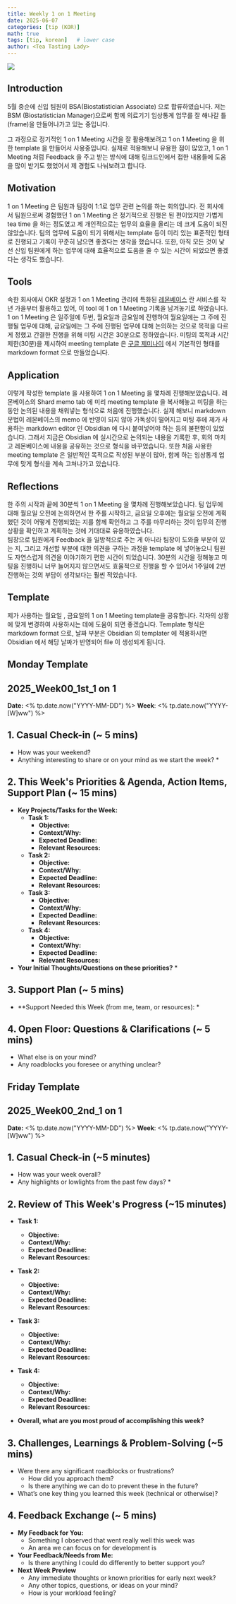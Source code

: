 ```yaml
---
title: Weekly 1 on 1 Meeting
date: 2025-06-07
categories: [tip (KOR)]
math: true
tags: [tip, korean]   # lower case 
author: <Tea Tasting Lady>
--- 
```



 ![](../img/conversation.png)

## Introduction 
5월 중순에 신입 팀원이 BSA(Biostatistician Associate) 으로 합류하였습니다. 저는 BSM (Biostatistician Manager)으로써 함께 의료기기 임상통계 업무를 잘 해나갈 틀(frame)을 만들어나가고 있는 중입니다.

그 과정으로 정기적인 1 on 1 Meeting 시간을 잘 활용해보려고 1 on 1 Meeting 을 위한 template 을 만들어서 사용중입니다. 실제로 적용해보니 유용한 점이 많았고, 1 on 1 Meeting 처럼 Feedback 을 주고 받는 방식에 대해 링크드인에서 접한 내용들에 도움을 많이 받기도 했었어서 제 경험도 나눠보려고 합니다.

## Motivation
1 on 1 Meeting 은 팀원과 팀장이 1:1로 업무 관련 논의를 하는 회의입니다. 전 회사에서 팀원으로써 경험했던 1 on 1 Meeting 은 정기적으로 진행은 된 편이었지만 가볍게 tea time 을 하는 정도였고 제 개인적으로는 업무의 효율을 올리는 데 크게 도움이 되진 않았습니다. 팀의 업무에 도움이 되기 위해서는 template 등이 미리 있는  표준적인 형태로 진행되고 기록이 꾸준히 남으면 좋겠다는 생각을 했습니다. 또한, 아직 모든 것이 낯선 신입 팀원에게 하는 업무에 대해 효율적으로 도움을 줄 수 있는 시간이 되었으면 좋겠다는 생각도 했습니다. 

## Tools 
속한 회사에서 OKR 설정과 1 on 1 Meeting 관리에 특화된 [레몬베이스](https://lemonbase.com/) 란 서비스를 작년 가을부터 활용하고 있어, 이 tool 에 1 on 1 Meeting 기록을 남겨놓기로 하였습니다. 
1 on 1 Meeting 은 일주일에 두번, 월요일과 금요일에 진행하여 월요일에는 그 주에 진행될 업무에 대해, 금요일에는 그 주에 진행된 업무에 대해 논의하는 것으로 목적을 다르게 정했고 간결한 진행을 위해 미팅 시간은 30분으로 정하였습니다. 
미팅의 목적과 시간 제한(30분)을 제시하여 meeting template 은 [구글 제미나이](https://gemini.google.com/gem/career-guide/) 에서 기본적인 형태를 markdown format 으로 만들었습니다. 

## Application
이렇게 작성한 template 을 사용하여 1 on 1 Meeting 을 몇차례 진행해보았습니다. 레몬베이스의 Shard memo tab 에 미리 meeting template 을 복사해놓고 미팅을 하는 동안 논의된 내용을 채워넣는 형식으로 처음에 진행했습니다. 
실제 해보니 markdown 문법이 레몬베이스의 memo 에 반영이 되지 않아 가독성이 떨어지고 미팅 후에 제가 사용하는 markdown editor 인 Obsidian 에 다시 붙여넣어야 하는 등의 불편함이 있었습니다. 그래서 지금은 Obsidian 에 실시간으로 논의되는 내용을 기록한 후, 회의 마치고 레몬베이스에 내용을 공유하는 것으로 형식을 바꾸었습니다.
또한 처음 사용한 meeting template 은 일반적인 목적으로 작성된 부분이 많아, 함께 하는 임상통계 업무에 맞게 형식을 계속 고쳐나가고 있습니다. 

## Reflections
한 주의 시작과 끝에 30분씩 1 on 1 Meeting 을 몇차례 진행해보았습니다. 
팀 업무에 대해 월요일 오전에 논의하면서 한 주를 시작하고, 금요일 오후에는 월요일 오전에 계획했던 것이 어떻게 진행되었는 지를 함께 확인하고 그 주를 마무리하는 것이 업무의 진행상황을 확인하고 계획하는 것에 기대대로 유용하였습니다.  
팀장으로 팀원에게 Feedback 을 일방적으로 주는 게 아니라 팀장이 도와줄 부분이 있는 지, 그리고 개선할 부분에 대한 의견을 구하는 과정을 template 에 넣어놓으니 팀원도 자연스럽게 의견을 이야기하기 편한 시간이 되었습니다. 
30분의 시간을 정해놓고 미팅을 진행하니 너무 늘어지지 않으면서도 효율적으로 진행을 할 수 있어서 1주일에 2번 진행하는 것의 부담이 생각보다는 훨씬 적었습니다. 


## Template
제가 사용하는 월요일 , 금요일의 1 on 1 Meeting template을 공유합니다. 각자의 상황에 맞게 변경하여 사용하시는 데에 도움이 되면 좋겠습니다. 
Template 형식은 markdown format 으로, 날짜 부분은 Obsidian 의 templater 에 적용하시면 Obsidian 에서 해당 날짜가 반영되어 file 이 생성되게 됩니다. 

## Monday Template

## 2025_Week00_1st_1 on 1 

**Date:** <% tp.date.now("YYYY-MM-DD") %>
**Week**: <% tp.date.now("YYYY-[W]ww") %>
## 1. Casual Check-in (~ 5 mins)
* How was your weekend?
* Anything interesting to share or on your mind as we start the week?
    * 

## 2. This Week's Priorities & Agenda, Action Items, Support Plan (~ 15 mins)
* **Key Projects/Tasks for the Week:**
    *  **Task 1:** 
        * **Objective:** 
        * **Context/Why:** 
        * **Expected Deadline:**
        * **Relevant Resources:** 
	*  **Task 2:** 
        * **Objective:** 
        * **Context/Why:** 
        * **Expected Deadline:**
        * **Relevant Resources:** 
    *  **Task 3:** 
        * **Objective:** 
        * **Context/Why:** 
        * **Expected Deadline:** 
        * **Relevant Resources:** 
	*   **Task 4:** 
        * **Objective:** 
        * **Context/Why:** 
        * **Expected Deadline:** 
        * **Relevant Resources:** 
* **Your Initial Thoughts/Questions on these priorities?**
    * 
## 3. Support Plan (~ 5 mins) 
*  **Support Needed this Week (from me, team, or resources):
	* 

## 4. Open Floor: Questions & Clarifications (~ 5 mins)
* What else is on your mind?
* Any roadblocks you foresee or anything unclear?

## Friday Template
## 2025_Week00_2nd_1 on 1 

**Date:** <% tp.date.now("YYYY-MM-DD") %>
**Week**: <% tp.date.now("YYYY-[W]ww") %>

## 1. Casual Check-in (~5 minutes)
* How was your week overall?
* Any highlights or lowlights from the past few days?
    * 

## 2. Review of This Week's Progress (~15 minutes)
*  **Task 1:** 
    * **Objective:** 
    * **Context/Why:** 
    * **Expected Deadline:**
    * **Relevant Resources:** 
*  **Task 2:** 
    * **Objective:** 
    * **Context/Why:** 
    * **Expected Deadline:**
    * **Relevant Resources:** 
*  **Task 3:** 
    * **Objective:** 
    * **Context/Why:** 
    * **Expected Deadline:** 
    * **Relevant Resources:** 
*   **Task 4:** 
    * **Objective:** 
    * **Context/Why:** 
    * **Expected Deadline:** 
    * **Relevant Resources:** 
  
* **Overall, what are you most proud of accomplishing this week?**

## 3. Challenges, Learnings & Problem-Solving (~5 mins)
* Were there any significant roadblocks or frustrations?
    * How did you approach them?
    * Is there anything we can do to prevent these in the future?
* What’s one key thing you learned this week (technical or otherwise)?

## 4. Feedback Exchange (~ 5 mins)
* **My Feedback for You:**
    * Something I observed that went really well this week was 
    * An area we can focus on for development is 
* **Your Feedback/Needs from Me:**
    * Is there anything I could do differently to better support you?
* **Next Week Preview** 
	* Any immediate thoughts or known priorities for early next week?
	* Any other topics, questions, or ideas on your mind?
	* How is your workload feeling?


